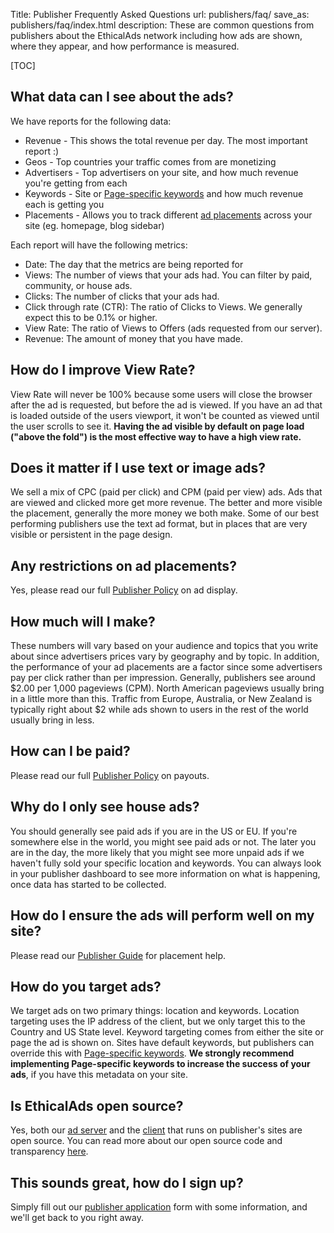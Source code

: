 Title: Publisher Frequently Asked Questions
url: publishers/faq/
save_as: publishers/faq/index.html
description: These are common questions from publishers about the EthicalAds network including how ads are shown, where they appear, and how performance is measured.


[TOC]


## What data can I see about the ads?

We have reports for the following data:

* Revenue - This shows the total revenue per day. The most important report :)
* Geos - Top countries your traffic comes from are monetizing
* Advertisers - Top advertisers on your site, and how much revenue you're getting from each
* Keywords - Site or [Page-specific keywords](https://ethical-ad-client.readthedocs.io/en/latest/#page-specific-keywords) and how much revenue each is getting you
* Placements - Allows you to track different [ad placements](https://ethical-ad-client.readthedocs.io/en/latest/#ad-placement-reporting) across your site (eg. homepage, blog sidebar)

Each report will have the following metrics:

* Date: The day that the metrics are being reported for
* Views: The number of views that your ads had. You can filter by paid, community, or house ads.
* Clicks: The number of clicks that your ads had.
* Click through rate (CTR): The ratio of Clicks to Views. We generally expect this to be 0.1% or higher.
* View Rate: The ratio of Views to Offers (ads requested from our server).
* Revenue: The amount of money that you have made.

## How do I improve View Rate?

View Rate will never be 100% because some users will close the browser after the ad is requested, 
but before the ad is viewed.
If you have an ad that is loaded outside of the users viewport,
it won't be counted as viewed until the user scrolls to see it.
**Having the ad visible by default on page load ("above the fold") is the most effective way to have a high view rate.**

## Does it matter if I use text or image ads?

We sell a mix of CPC (paid per click) and CPM (paid per view) ads.
Ads that are viewed and clicked more get more revenue.
The better and more visible the placement, generally the more money we both make.
Some of our best performing publishers use the text ad format,
but in places that are very visible or persistent in the page design.


## Any restrictions on ad placements?

Yes, please read our full [Publisher Policy](/publisher-policy/#ad-display) on ad display.


## How much will I make?

These numbers will vary based on your audience and topics that you write about
since advertisers prices vary by geography and by topic.
In addition, the performance of your ad placements are a factor
since some advertisers pay per click rather than per impression.
Generally, publishers see around $2.00 per 1,000 pageviews (CPM).
North American pageviews usually bring in a little more than this.
Traffic from Europe, Australia, or New Zealand is typically right about $2
while ads shown to users in the rest of the world usually bring in less.


## How can I be paid?

Please read our full [Publisher Policy](/publisher-policy/#payouts) on payouts.


## Why do I only see house ads?

You should generally see paid ads if you are in the US or EU.
If you're somewhere else in the world,
you might see paid ads or not.
The later you are in the day,
the more likely that you might see more unpaid ads if we haven't fully sold your specific location and keywords.
You can always look in your publisher dashboard to see more information on what is happening, once data has started to be collected.

## How do I ensure the ads will perform well on my site?

Please read our [Publisher Guide](/publisher-guide) for placement help.


## How do you target ads?

We target ads on two primary things: location and keywords.
Location targeting uses the IP address of the client,
but we only target this to the Country and US State level.
Keyword targeting comes from either the site or page the ad is shown on.
Sites have default keywords,
but publishers can override this with [Page-specific keywords](https://ethical-ad-client.readthedocs.io/en/latest/#page-specific-keywords).
**We strongly recommend implementing Page-specific keywords to increase the success of your ads**,
if you have this metadata on your site.


## Is EthicalAds open source?

Yes, both our [ad server](https://github.com/readthedocs/ethical-ad-server)
and the [client](https://github.com/readthedocs/ethical-ad-client) that runs on publisher's sites are open source.
You can read more about our open source code and transparency [here]({filename}open-source.md).


## This sounds great, how do I sign up?

Simply fill out our [publisher application](/publishers/#inbound-form) form with some information,
and we'll get back to you right away.
